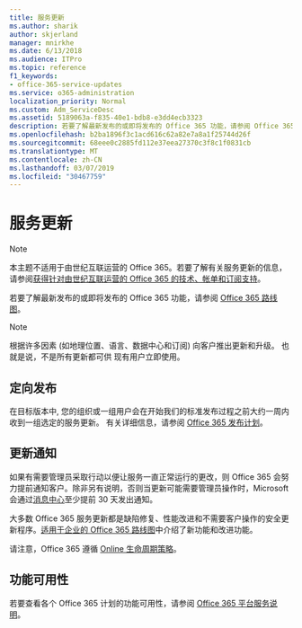 ```yaml
---
title: 服务更新
ms.author: sharik
author: skjerland
manager: mnirkhe
ms.date: 6/13/2018
ms.audience: ITPro
ms.topic: reference
f1_keywords:
- office-365-service-updates
ms.service: o365-administration
localization_priority: Normal
ms.custom: Adm_ServiceDesc
ms.assetid: 5189063a-f835-40e1-bdb8-e3dd4ecb3323
description: 若要了解最新发布的或即将发布的 Office 365 功能，请参阅 Office 365 路线图。
ms.openlocfilehash: b2ba1896f3c1acd616c62a82e7a8a1f25744d26f
ms.sourcegitcommit: 68eee0c2885fd112e37eea27370c3f8c1f0831cb
ms.translationtype: MT
ms.contentlocale: zh-CN
ms.lasthandoff: 03/07/2019
ms.locfileid: "30467759"
---
```

# <a name="service-updates"></a>服务更新

> [!NOTE]
> 本主题不适用于由世纪互联运营的 Office 365。若要了解有关服务更新的信息，请参阅[获得针对由世纪互联运营的 Office 365 的技术、帐单和订阅支持](http://go.microsoft.com/fwlink/?LinkID=733350&amp;clcid=0x409)。 
  
若要了解最新发布的或即将发布的 Office 365 功能，请参阅 [Office 365 路线图](https://go.microsoft.com/fwlink/?LinkId=509914)。
  
> [!NOTE]
> 根据许多因素 (如地理位置、语言、数据中心和订阅) 向客户推出更新和升级。 也就是说，不是所有更新都可供 现有用户立即使用。 
  
## <a name="targeted-release"></a>定向发布

在目标版本中, 您的组织或一组用户会在开始我们的标准发布过程之前大约一周内收到一组选定的服务更新。 有关详细信息，请参阅 [Office 365 发布计划](https://go.microsoft.com/fwlink/p/?LinkId=509823)。 
  
## <a name="update-notifications"></a>更新通知

如果有需要管理员采取行动以便让服务一直正常运行的更改，则 Office 365 会努力提前通知客户。除非另有说明，否则当更新可能需要管理员操作时，Microsoft 会通过[消息中心](http://technet.microsoft.com/library/38FB3333-BFCC-4340-A37B-DEDA509C209.aspx)至少提前 30 天发出通知。 
  
大多数 Office 365 服务更新都是缺陷修复、性能改进和不需要客户操作的安全更新程序。[适用于企业的 Office 365 路线图](http://roadmap.office.com/)中介绍了新功能和改进功能。
  
请注意，Office 365 遵循 [Online 生命周期策略](https://support.microsoft.com/en-us/lifecycle#gp/osslpolicy)。
  
## <a name="feature-availability"></a>功能可用性

若要查看各个 Office 365 计划的功能可用性，请参阅 [Office 365 平台服务说明](https://technet.microsoft.com/en-us/library/office-365-platform-service-description.aspx)。
  

